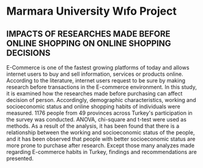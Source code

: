# Marmara University Wıfo Project

## IMPACTS OF RESEARCHES MADE BEFORE ONLINE SHOPPING ON ONLINE SHOPPING DECISIONS

E-Commerce is one of the fastest growing platforms of today and allows internet users to buy and 
sell information, services or products online. According to the literature, internet users request 
to be sure by making research before transactions in the E-commerce environment. In this study, 
it is examined how the researches made before purchasing can affect decision of person. 
Accordingly, demographic characteristics, working and socioeconomic status and online shopping habits 
of individuals were measured. 1176 people from 49 provinces across Turkey's participation in the 
survey was conducted. ANOVA, chi-square and t-test were used as methods. As a result of the analysis,
it has been found that there is a relationship between the working and socioeconomic status of the
people, and it has been observed that people with better socioeconomic status are more prone to 
purchase after research. Except those many analyzes made regarding E-commerce habits in Turkey, 
findings and recommendations are presented.
